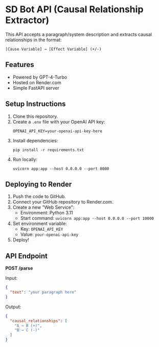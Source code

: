 
# SD Bot API (Causal Relationship Extractor)

This API accepts a paragraph/system description and extracts causal relationships in the format:

```
[Cause Variable] → [Effect Variable] (+/-)
```

## Features
- Powered by GPT-4-Turbo
- Hosted on Render.com
- Simple FastAPI server

## Setup Instructions

1. Clone this repository.
2. Create a `.env` file with your OpenAI API key:
    ```
    OPENAI_API_KEY=your-openai-api-key-here
    ```
3. Install dependencies:
    ```
    pip install -r requirements.txt
    ```
4. Run locally:
    ```
    uvicorn app:app --host 0.0.0.0 --port 8000
    ```

## Deploying to Render

1. Push the code to GitHub.
2. Connect your GitHub repository to Render.com.
3. Create a new "Web Service":
    - Environment: Python 3.11
    - Start command: `uvicorn app:app --host 0.0.0.0 --port 10000`
4. Set environment variable:
    - Key: `OPENAI_API_KEY`
    - Value: `your-openai-api-key`
5. Deploy!

## API Endpoint

**POST /parse**

Input:
```json
{
  "text": "your paragraph here"
}
```

Output:
```json
{
  "causal_relationships": [
    "A → B (+)",
    "B → C (-)"
  ]
}
```
